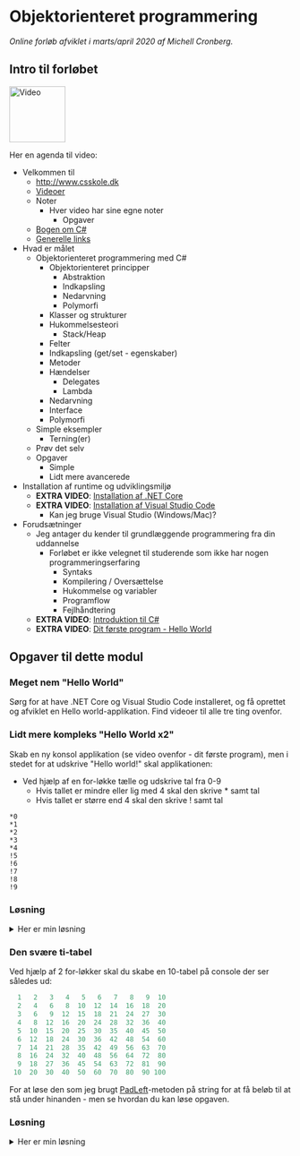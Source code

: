 # Objektorienteret programmering

_Online forløb afviklet i marts/april 2020 af Michell Cronberg._

## Intro til forløbet

<a target="_blank" href="http://youtu.be/E7Aocm1Q0PM?hd=1"><img src="http://cdn.cronberg.dk/kurser/div/youtube.png" alt="Video" width="100"></a>

Her en agenda til video:

- Velkommen til
  - http://www.csskole.dk
  - [Videoer](https://www.youtube.com/channel/UCZ3FUWtw3OsLiEPmA_NbyDA/videos)
  - Noter
    - Hver video har sine egne noter
      - Opgaver
  - [Bogen om C#](http://www.bogenomcsharp.dk/)
  - [Generelle links](https://github.com/devcronberg/kursus/blob/master/README.md#indhold)
- Hvad er målet
  - Objektorienteret programmering med C\#
    - Objektorienteret principper
      - Abstraktion
      - Indkapsling
      - Nedarvning
      - Polymorfi
    - Klasser og strukturer
    - Hukommelsesteori
      - Stack/Heap
    - Felter
    - Indkapsling (get/set - egenskaber)
    - Metoder
    - Hændelser
      - Delegates
      - Lambda
    - Nedarvning
    - Interface
    - Polymorfi
  - Simple eksempler
    - Terning(er)
  - Prøv det selv
  - Opgaver
    - Simple
    - Lidt mere avancerede
- Installation af runtime og udviklingsmiljø
  - **EXTRA VIDEO**: [Installation af .NET Core](../Y01InstallationNetCore/readme.md)
  - **EXTRA VIDEO**: [Installation af Visual Studio Code](../Y02InstallationVSC/readme.md)
    - Kan jeg bruge Visual Studio (Windows/Mac)?
- Forudsætninger
  - Jeg antager du kender til grundlæggende programmering fra din uddannelse
    - Forløbet er ikke velegnet til studerende som ikke har nogen programmeringserfaring
      - Syntaks
      - Kompilering / Oversættelse
      - Hukommelse og variabler
      - Programflow
      - Fejlhåndtering
  - **EXTRA VIDEO**: [Introduktion til C#](..../Y04IntroCS/readme.md)
  - **EXTRA VIDEO**: [Dit første program - Hello World](../Y03HelloWorld/readme.md)

## Opgaver til dette modul

### Meget nem "Hello World"

Sørg for at have .NET Core og Visual Studio Code installeret, og få oprettet og afviklet en Hello world-applikation. Find videoer til alle tre ting ovenfor.

### Lidt mere kompleks "Hello World x2"

Skab en ny konsol applikation (se video ovenfor - dit første program), men i stedet for at udskrive "Hello world!" skal applikationen:

- Ved hjælp af en for-løkke tælle og udskrive tal fra 0-9
  - Hvis tallet er mindre eller lig med 4 skal den skrive \* samt tal
  - Hvis tallet er større end 4 skal den skrive ! samt tal

```
*0
*1
*2
*3
*4
!5
!6
!7
!8
!9
```

### Løsning

<details><summary>Her er min løsning</summary>

```csharp
using System;

namespace demo
{
    class Program
    {
        static void Main(string[] args)
        {
            for (int i = 0; i < 10; i++)
            {
                if (i <= 4)
                {
                    Console.WriteLine("*" + i);
                }
                else
                {
                    Console.WriteLine("!" + i);
                }

            }
        }
    }
}
```

</details>

### Den svære ti-tabel

Ved hjælp af 2 for-løkker skal du skabe en 10-tabel på console der ser således ud:

```csharp
  1   2   3   4   5   6   7   8   9  10
  2   4   6   8  10  12  14  16  18  20
  3   6   9  12  15  18  21  24  27  30
  4   8  12  16  20  24  28  32  36  40
  5  10  15  20  25  30  35  40  45  50
  6  12  18  24  30  36  42  48  54  60
  7  14  21  28  35  42  49  56  63  70
  8  16  24  32  40  48  56  64  72  80
  9  18  27  36  45  54  63  72  81  90
 10  20  30  40  50  60  70  80  90 100
```

For at løse den som jeg brugt [PadLeft](https://docs.microsoft.com/en-us/dotnet/api/system.string.padleft?view=netframework-4.8)-metoden på string for at få beløb til at stå under hinanden - men se hvordan du kan løse opgaven.

### Løsning

<details><summary>Her er min løsning</summary>

```csharp
using System;

namespace demo
{
    class Program
    {
        static void Main(string[] args)
        {
            for (int xx = 1; xx < 11; xx++)
            {
                string linie = "";
                for (int yy = 1; yy < 11; yy++)
                {
                    string tal = (xx * yy).ToString();
                    linie += tal.PadLeft(4);
                }
                Console.WriteLine(linie);
            }
        }
    }
}
```

</details>
